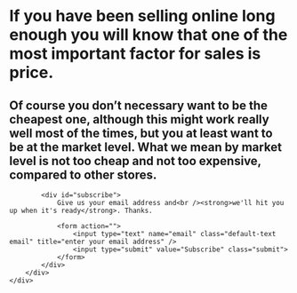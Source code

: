 <div class="slide-parent home-parent">
	<a name="home" class="anchor"><br/></a>
    <div class="slide home">
        <div class="slide-inner">
            <h1>
                <span>If you have been selling online long enough you will</span>
                <span class="second">know that one of the most important factor for sales is price.</span>
            </h1>
            <h2>
                <span>Of course you don’t necessary want to be the cheapest one, although this</span>
                <span class="second">might work really well most of the times, but you at least want to be at</span>
                <span class="third">the market level. What we mean by market level is not too cheap</span>
                <span class="forth">and not too expensive, compared to other stores.</span>
            </h2>
            <a href="/features.html" class="features menu-link" title="See the features"></a>
            
            <div id="subscribe">
                Give us your email address and<br /><strong>we'll hit you up when it's ready</strong>. Thanks.
                
                <form action="">
                    <input type="text" name="email" class="default-text email" title="enter your email address" />
                    <input type="submit" value="Subscribe" class="submit">
                </form>
            </div>
        </div>
    </div>
</div>
